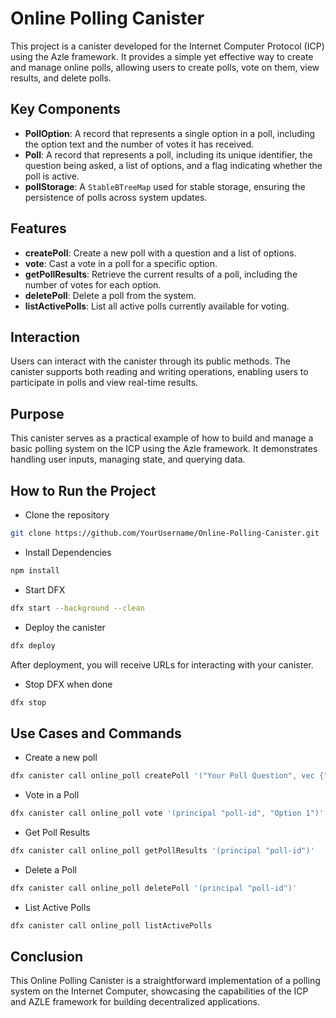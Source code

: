 # Online Polling Canister

This project is a canister developed for the Internet Computer Protocol (ICP) using the Azle framework. It provides a simple yet effective way to create and manage online polls, allowing users to create polls, vote on them, view results, and delete polls.

## Key Components

- **PollOption**: A record that represents a single option in a poll, including the option text and the number of votes it has received.
- **Poll**: A record that represents a poll, including its unique identifier, the question being asked, a list of options, and a flag indicating whether the poll is active.
- **pollStorage**: A `StableBTreeMap` used for stable storage, ensuring the persistence of polls across system updates.

## Features

- **createPoll**: Create a new poll with a question and a list of options.
- **vote**: Cast a vote in a poll for a specific option.
- **getPollResults**: Retrieve the current results of a poll, including the number of votes for each option.
- **deletePoll**: Delete a poll from the system.
- **listActivePolls**: List all active polls currently available for voting.

## Interaction

Users can interact with the canister through its public methods. The canister supports both reading and writing operations, enabling users to participate in polls and view real-time results.

## Purpose

This canister serves as a practical example of how to build and manage a basic polling system on the ICP using the Azle framework. It demonstrates handling user inputs, managing state, and querying data.

## How to Run the Project

- Clone the repository

```bash
git clone https://github.com/YourUsername/Online-Polling-Canister.git
```

- Install Dependencies

```bash
npm install
```

- Start DFX

```bash
dfx start --background --clean
```

- Deploy the canister

```bash
dfx deploy
```

After deployment, you will receive URLs for interacting with your canister.

- Stop DFX when done

```bash
dfx stop
```

## Use Cases and Commands

- Create a new poll

```bash
dfx canister call online_poll createPoll '("Your Poll Question", vec {"Option 1", "Option 2", "Option 3"})'
```

- Vote in a Poll

```bash
dfx canister call online_poll vote '(principal "poll-id", "Option 1")'
```

- Get Poll Results

```bash
dfx canister call online_poll getPollResults '(principal "poll-id")'
```

- Delete a Poll

```bash
dfx canister call online_poll deletePoll '(principal "poll-id")'
```

- List Active Polls

```bash
dfx canister call online_poll listActivePolls
```

## Conclusion

This Online Polling Canister is a straightforward implementation of a polling system on the Internet Computer, showcasing the capabilities of the ICP and AZLE framework for building decentralized applications.
